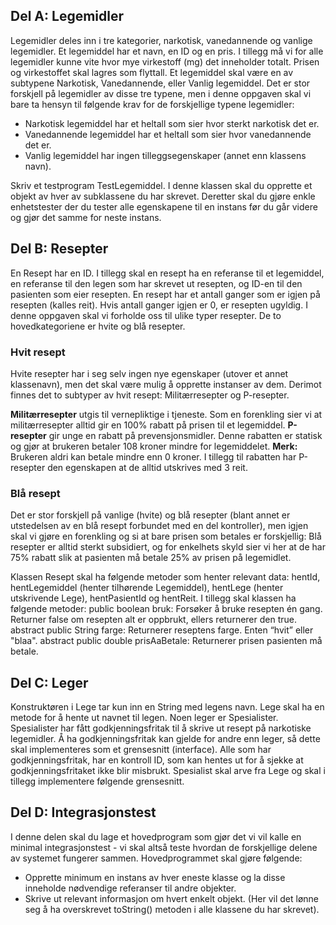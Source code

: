 ## Del A: Legemidler
Legemidler deles inn i tre kategorier, narkotisk, vanedannende og vanlige legemidler. Et legemiddel har et navn, en ID og en pris. I tillegg må vi for alle legemidler kunne vite hvor mye virkestoff (mg) det inneholder totalt. Prisen og virkestoffet skal lagres som flyttall.
Et legemiddel skal være en av subtypene Narkotisk, Vanedannende, eller Vanlig legemiddel. Det er stor forskjell på legemidler av disse tre typene, men i denne oppgaven skal vi bare ta hensyn til følgende krav for de forskjellige typene legemidler:
* Narkotisk legemiddel har et heltall som sier hvor sterkt narkotisk det er.
* Vanedannende legemiddel har et heltall som sier hvor vanedannende det er.
* Vanlig legemiddel har ingen tilleggsegenskaper (annet enn klassens navn).

Skriv et testprogram TestLegemiddel. I denne klassen skal du opprette et objekt av hver av subklassene du har skrevet. Deretter skal du gjøre enkle enhetstester der du tester alle egenskapene til en instans før du går videre og gjør det samme for neste instans.

## Del B: Resepter
En Resept har en ID. I tillegg skal en resept ha en referanse til et legemiddel, en referanse til den legen som har skrevet ut resepten, og ID-en til den pasienten som eier resepten. En resept har et antall ganger som er igjen på resepten (kalles reit). Hvis antall ganger igjen er 0, er resepten ugyldig. I denne oppgaven skal vi forholde oss til ulike typer resepter. De to hovedkategoriene er hvite og blå resepter.

### Hvit resept
Hvite resepter har i seg selv ingen nye egenskaper (utover et annet klassenavn), men det skal være mulig å opprette instanser av dem. Derimot finnes det to subtyper av hvit resept: Militærresepter og P-resepter.

**Militærresepter** utgis til vernepliktige i tjeneste. Som en forenkling sier vi at militærresepter alltid gir en 100% rabatt på prisen til et legemiddel.
**P-resepter** gir unge en rabatt på prevensjonsmidler. Denne rabatten er statisk og gjør at brukeren betaler 108 kroner mindre for legemiddelet. **Merk:** Brukeren aldri kan betale mindre enn 0 kroner. I tillegg til rabatten har P-resepter den egenskapen at de alltid utskrives med 3 reit.

### Blå resept
Det er stor forskjell på vanlige (hvite) og blå resepter (blant annet er utstedelsen av en blå resept forbundet med en del kontroller), men igjen skal vi gjøre en forenkling og si at bare prisen som betales er forskjellig: Blå resepter er alltid sterkt subsidiert, og for enkelhets skyld sier vi her at de har 75% rabatt slik at pasienten må betale 25% av prisen på legemidlet.

Klassen Resept skal ha følgende metoder som henter relevant data: hentId, hentLegemiddel (henter tilhørende Legemiddel), hentLege (henter utskrivende Lege), hentPasientId og hentReit. I tillegg skal klassen ha følgende metoder: public boolean bruk: Forsøker å bruke resepten én gang. Returner false om resepten alt er oppbrukt, ellers returnerer den true. abstract public String farge: Returnerer reseptens farge. Enten “hvit” eller "blaa". abstract public double prisAaBetale: Returnerer prisen pasienten må betale.

## Del C: Leger
Konstruktøren i Lege tar kun inn en String med legens navn. Lege skal ha en metode for å hente ut navnet til legen. Noen leger er Spesialister. Spesialister har fått godkjenningsfritak til å skrive ut resept på narkotiske legemidler. Å ha godkjenningsfritak kan gjelde for andre enn leger, så dette skal implementeres som et grensesnitt (interface). Alle som har godkjenningsfritak, har en kontroll ID, som kan hentes ut for å sjekke at godkjenningsfritaket ikke blir misbrukt. Spesialist skal arve fra Lege og skal i tillegg implementere følgende grensesnitt.

## Del D: Integrasjonstest
I denne delen skal du lage et hovedprogram som gjør det vi vil kalle en minimal integrasjonstest - vi skal altså teste hvordan de forskjellige delene av systemet fungerer sammen. Hovedprogrammet skal gjøre følgende:
* Opprette minimum en instans av hver eneste klasse og la disse inneholde nødvendige referanser til andre objekter.
* Skrive ut relevant informasjon om hvert enkelt objekt. (Her vil det lønne seg å ha overskrevet toString() metoden i alle klassene du har skrevet).
